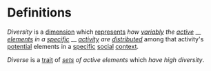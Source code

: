 # Definitions

_Diversity_ is a [dimension](https://github.com/gcassel/Modular-Organization-Terminology/blob/master/terms/dimension.md) which [represents](https://github.com/gcassel/Modular-Organization-Terminology/blob/master/terms/represent.md) _how_ [_variably_](https://github.com/gcassel/Modular-Organization-Terminology/blob/master/terms/variable.md) _the_ [_active_](https://github.com/gcassel/Modular-Organization-Terminology/blob/master/terms/active.md) __ [_elements_](https://github.com/gcassel/Modular-Organization-Terminology/blob/master/terms/element.md) _in a_ [_specific_](https://github.com/gcassel/Modular-Organization-Terminology/blob/master/terms/specific.md) __ [_activity_](https://github.com/gcassel/Modular-Organization-Terminology/blob/master/terms/activity.md) _are_ [_distributed_](https://github.com/gcassel/Modular-Organization-Terminology/blob/master/terms/distribute.md) among that activity's [potential](https://github.com/gcassel/Modular-Organization-Terminology/blob/master/terms/potential.md) elements in a [specific](https://github.com/gcassel/Modular-Organization-Terminology/blob/master/terms/specific.md) [social](https://github.com/gcassel/Modular-Organization-Terminology/blob/master/terms/social.md) [context](https://github.com/gcassel/Modular-Organization-Terminology/blob/master/terms/context.md).

_Diverse_ is a [trait](https://github.com/gcassel/Modular-Organization-Terminology/blob/master/terms/trait.md) of [_sets_](https://github.com/gcassel/Modular-Organization-Terminology/blob/master/terms/set.md) _of active elements_ which _have high diversity_.
